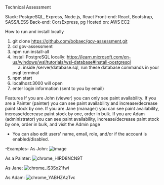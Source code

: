 Technical Assessment

Stack: PostgreSQL, Express, Node.js, React
Front-end: React, Bootstrap, SASS/LESS
Back-end: CorsExpress, pg
Hosted on: AWS EC2

How to run and install locally
1. git clone https://github.com/bobaec/gov-assessment.git
2. cd gov-assessment
3. npm run install-all
4. Install PostgreSQL locally: https://learn.microsoft.com/en-us/windows/wsl/tutorials/wsl-database#install-postgresql<br/>
&emsp; a. inside /server/database.sql, run these database commands in your psql terminal
5. npm start
6. localhost:3000 will open
7. enter login information (sent to you by email)

Features
If you are John (viewer) you can only see paint availability.
If you are a Painter (painter) you can see paint availability and increase/decrease paint stock by one.
If you are Jane (manager) you can see paint availability, increase/decrease paint stock by one, order in bulk.
If you are Adam (administrator) you can see paint availability, increase/decrease paint stock by one, order in bulk, and visit the Admin page
 - You can also edit users' name, email, role, and/or if the account is enabled/disabled.

-Examples-
As John:
![image](https://github.com/bobaec/gov-assessment/assets/22423987/b18305db-1ecc-4165-85dd-14c6ff152753)

As a Painter:
![chrome_HlRD8NCN9T](https://github.com/bobaec/gov-assessment/assets/22423987/9afdf34c-5c82-414a-a8fa-a34e462b7fa4)

As Jane:
![chrome_lS3Sx21fwi](https://github.com/bobaec/gov-assessment/assets/22423987/66a4bfb7-1565-4c97-850b-2f883c4f4b83)

As Adam:
![chrome_YABHZAzTvc](https://github.com/bobaec/gov-assessment/assets/22423987/b3e88b29-843a-4824-9543-a2343cd0b696)
